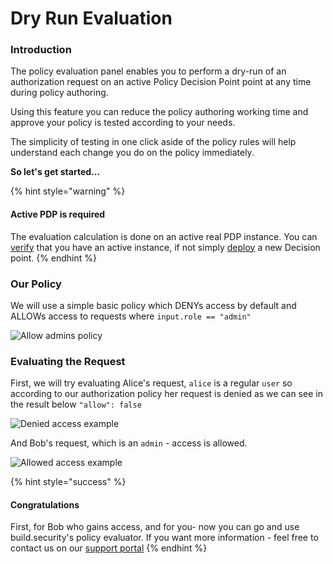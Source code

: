 # Dry Run Evaluation

### Introduction

The policy evaluation panel enables you to perform a dry-run of an authorization request on an active Policy Decision Point point at any time during policy authoring.

Using this feature you can reduce the policy authoring working time and approve your policy is tested according to your needs.

The simplicity of testing in one click aside of the policy rules will help understand each change you do on the policy immediately.

**So let's get started...**

{% hint style="warning" %}
#### **Active** PDP is required

The evaluation calculation is done on an active real PDP instance. You can [verify](../../documentation/policy-decision-points-pdp/) that you have an active instance, if not simply [deploy](../../documentation/policy-decision-points-pdp/creating-a-new-pdp-configuration.md) a new Decision point.
{% endhint %}

### Our Policy

We will use a simple basic policy which DENYs access by default and ALLOWs access to requests where `input.role == "admin"`

![Allow admins policy](https://files.readme.io/ccdf0f2-Screen_Shot_2021-03-05_at_2.18.31.png)

### Evaluating the Request

First, we will try evaluating Alice's request, `alice` is a regular `user` so according to our authorization policy her request is denied as we can see in the result below `"allow": false`

![Denied access example](https://files.readme.io/95699a5-Screen_Shot_2021-03-05_at_2.18.44.png)

And Bob's request, which is an `admin` - access is allowed.

![Allowed access example](https://files.readme.io/7239952-Screen_Shot_2021-03-05_at_2.19.05.png)

{% hint style="success" %}
#### Congratulations

First, for Bob who gains access, and for you- now you can go and use build.security's policy evaluator. If you want more information - feel free to contact us on our [support portal](https://build-security.atlassian.net/servicedesk/customer/portals)
{% endhint %}



